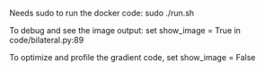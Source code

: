 Needs sudo to run the docker code:
sudo ./run.sh

To debug and see the image output:
set show_image = True in code/bilateral.py:89

To optimize and profile the gradient code, 
set show_image = False
